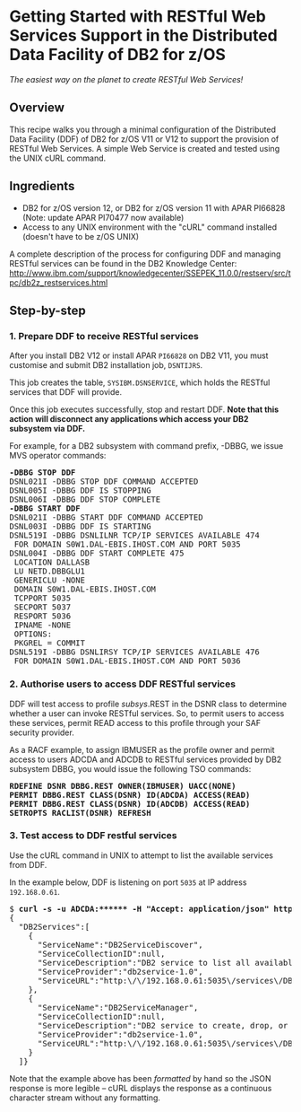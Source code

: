 # Getting Started with RESTful Web Services Support in the Distributed Data Facility of DB2 for z/OS
_The easiest way on the planet to create RESTful Web Services!_
## Overview
This recipe walks you through a minimal configuration of the Distributed Data Facility (DDF) of DB2 for z/OS V11 or V12 to support the provision of RESTful Web Services. A simple Web Service is created and tested using the UNIX cURL command.
## Ingredients
- DB2 for z/OS version 12, or DB2 for z/OS version 11 with APAR PI66828 (Note: update APAR PI70477 now available)
- Access to any UNIX environment with the "cURL" command installed (doesn't have to be z/OS UNIX)

A complete description of the process for configuring DDF and managing RESTful services can be found in the DB2 Knowledge Center:
http://www.ibm.com/support/knowledgecenter/SSEPEK_11.0.0/restserv/src/tpc/db2z_restservices.html
## Step-by-step
### 1. Prepare DDF to receive RESTful services
After you install DB2 V12 or install APAR `PI66828` on DB2 V11, you must customise and submit DB2 installation job, `DSNTIJRS`.

This job creates the table, `SYSIBM.DSNSERVICE`, which holds the RESTful services that DDF will provide.

Once this job executes successfully, stop and restart DDF.  **Note that this action will disconnect any applications which access your DB2 subsystem via DDF.**

For example, for a DB2 subsystem with command prefix, -DBBG, we issue MVS operator commands:

<pre><b>-DBBG STOP DDF</b> 
DSNL021I -DBBG STOP DDF COMMAND ACCEPTED
DSNL005I -DBBG DDF IS STOPPING 
DSNL006I -DBBG DDF STOP COMPLETE 
<b>-DBBG START DDF</b> 
DSNL021I -DBBG START DDF COMMAND ACCEPTED 
DSNL003I -DBBG DDF IS STARTING 
DSNL519I -DBBG DSNLILNR TCP/IP SERVICES AVAILABLE 474 
 FOR DOMAIN S0W1.DAL-EBIS.IHOST.COM AND PORT 5035
DSNL004I -DBBG DDF START COMPLETE 475 
 LOCATION DALLASB 
 LU NETD.DBBGLU1 
 GENERICLU -NONE 
 DOMAIN S0W1.DAL-EBIS.IHOST.COM 
 TCPPORT 5035 
 SECPORT 5037 
 RESPORT 5036 
 IPNAME -NONE 
 OPTIONS: 
 PKGREL = COMMIT 
DSNL519I -DBBG DSNLIRSY TCP/IP SERVICES AVAILABLE 476 
 FOR DOMAIN S0W1.DAL-EBIS.IHOST.COM AND PORT 5036</pre>

### 2. Authorise users to access DDF RESTful services
DDF will test access to profile _subsys_.REST in the DSNR class to determine whether a user can invoke RESTful services.  So, to permit users to access these services, permit READ access to this profile through your SAF security provider.

As a RACF example, to assign IBMUSER as the profile owner and permit access to users ADCDA and ADCDB to RESTful services provided by DB2 subsystem DBBG, you would issue the following TSO commands:

<pre><b>RDEFINE DSNR DBBG.REST OWNER(IBMUSER) UACC(NONE)
PERMIT DBBG.REST CLASS(DSNR) ID(ADCDA) ACCESS(READ)
PERMIT DBBG.REST CLASS(DSNR) ID(ADCDB) ACCESS(READ)
SETROPTS RACLIST(DSNR) REFRESH</b></pre>

### 3. Test access to DDF restful services
Use the cURL command in UNIX to attempt to list the available services from DDF.

In the example below, DDF is listening on port `5035` at IP address `192.168.0.61`. 

<pre>$ <b>curl -s -u ADCDA:****** -H "Accept: application/json" http://192.168.0.61:5035/services</b>
{
  "DB2Services":[
    {
      "ServiceName":"DB2ServiceDiscover",
      "ServiceCollectionID":null,
      "ServiceDescription":"DB2 service to list all available services.",
      "ServiceProvider":"db2service-1.0",
      "ServiceURL":"http:&#92;/&#92;/192.168.0.61:5035&#92;/services&#92;/DB2ServiceDiscover"
    },
    {
      "ServiceName":"DB2ServiceManager",
      "ServiceCollectionID":null,
      "ServiceDescription":"DB2 service to create, drop, or alter a user defined service.",
      "ServiceProvider":"db2service-1.0",
      "ServiceURL":"http:&#92;/&#92;/192.168.0.61:5035&#92;/services&#92;/DB2ServiceManager"
    }
  ]}</pre>

  Note that the example above has been _formatted_ by hand so the JSON response is more legible – cURL displays the response as a continuous character stream without any formatting.